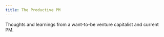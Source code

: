 ```yaml
---
title: The Productive PM
---
```


<p> Thoughts and learnings from a want-to-be venture capitalist and current PM. </p>
